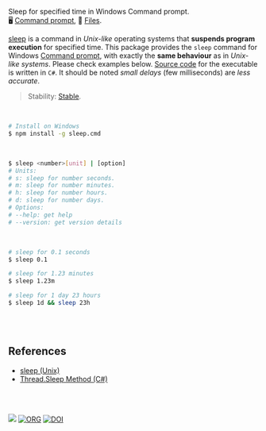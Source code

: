 Sleep for specified time in Windows Command prompt.<br>
🖥️ [Command prompt](https://www.npmjs.com/package/sleep.cmd),
📜 [Files](https://unpkg.com/sleep.cmd/).

[sleep] is a command in *Unix-like* operating systems that **suspends program**
**execution** for specified time. This package provides the `sleep` command for
Windows [Command prompt], with exactly the **same behaviour** as in *Unix-like*
*systems*. Please check examples below. [Source code] for the executable is
written in `C#`. It should be noted *small delays* (few milliseconds) are *less*
*accurate*.

> Stability: [Stable](https://www.youtube.com/watch?v=L1j93RnIxEo).

[sleep]: https://en.wikipedia.org/wiki/Sleep_(Unix)
[Command prompt]: https://en.wikipedia.org/wiki/Cmd.exe
[Source code]: https://replit.com/@wolfram77/sleep-cmd

<br>

```bash
# Install on Windows
$ npm install -g sleep.cmd
```

<br>

```bash
$ sleep <number>[unit] | [option]
# Units:
# s: sleep for number seconds.
# m: sleep for number minutes.
# h: sleep for number hours.
# d: sleep for number days.
# Options:
# --help: get help
# --version: get version details
```

<br>

```bash
# sleep for 0.1 seconds
$ sleep 0.1

# sleep for 1.23 minutes
$ sleep 1.23m

# sleep for 1 day 23 hours
$ sleep 1d && sleep 23h
```

<br>
<br>


## References

- [sleep (Unix)][sleep]
- [Thread.Sleep Method (C#)](https://docs.microsoft.com/en-us/dotnet/api/system.threading.thread.sleep)

<br>
<br>


[![](https://img.youtube.com/vi/rCSCPujLs14/maxresdefault.jpg)](https://www.youtube.com/watch?v=rCSCPujLs14)
[![ORG](https://img.shields.io/badge/org-nodef-green?logo=Org)](https://nodef.github.io)
[![DOI](https://zenodo.org/badge/143302321.svg)](https://zenodo.org/badge/latestdoi/143302321)
